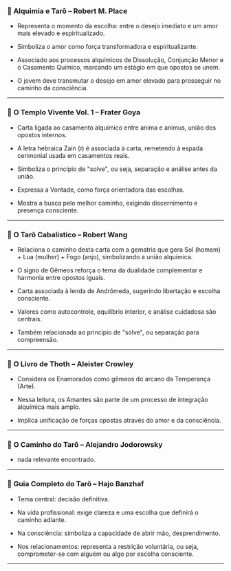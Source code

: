 ### 📘 **Alquimia e Tarô – Robert M. Place**

  * Representa o momento da escolha: entre o desejo imediato e um amor mais elevado e espiritualizado.

  * Simboliza o amor como força transformadora e espiritualizante.

  * Associado aos processos alquímicos de Dissolução, Conjunção Menor e o Casamento Químico, marcando um estágio em que opostos se unem.

  * O jovem deve transmutar o desejo em amor elevado para prosseguir no caminho da consciência.

---

### 📙 **O Templo Vivente Vol. 1 – Frater Goya**

  * Carta ligada ao casamento alquímico entre anima e animus, união dos opostos internos.

  * A letra hebraica Zain (ז) é associada à carta, remetendo à espada cerimonial usada em casamentos reais.

  * Simboliza o princípio de "solve", ou seja, separação e análise antes da união.

  * Expressa a Vontade, como força orientadora das escolhas.

  * Mostra a busca pelo melhor caminho, exigindo discernimento e presença consciente.


---

### 📕 **O Tarô Cabalístico – Robert Wang**

  * Relaciona o caminho desta carta com a gematria que gera Sol (homem) + Lua (mulher) + Fogo (anjo), simbolizando a união alquímica.

  * O signo de Gêmeos reforça o tema da dualidade complementar e harmonia entre opostos iguais.

  * Carta associada à lenda de Andrômeda, sugerindo libertação e escolha consciente.

  * Valores como autocontrole, equilíbrio interior, e análise cuidadosa são centrais.

  * Também relacionada ao princípio de "solve", ou separação para compreensão.

---

### 📒 **O Livro de Thoth – Aleister Crowley**

  * Considera os Enamorados como gêmeos do arcano da Temperança (Arte).

  * Nessa leitura, os Amantes são parte de um processo de integração alquímica mais amplo.

  * Implica unificação de forças opostas através do amor e da consciência.

---

### 📓 **O Caminho do Tarô – Alejandro Jodorowsky**

  * nada relevante encontrado.

---

### 📗 **Guia Completo do Tarô – Hajo Banzhaf**

  * Tema central: decisão definitiva.

  * Na vida profissional: exige clareza e uma escolha que definirá o caminho adiante.

  * Na consciência: simboliza a capacidade de abrir mão, desprendimento.

  * Nos relacionamentos: representa a restrição voluntária, ou seja, comprometer-se com alguém ou algo por escolha consciente.

---